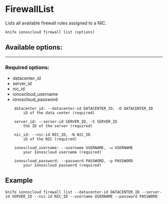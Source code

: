 # FirewallList

Lists all available firewall rules assigned to a NIC.

    knife ionoscloud firewall list (options)


## Available options:
---

### Required options:
* datacenter_id
* server_id
* nic_id
* ionoscloud_username
* ionoscloud_password

```
    datacenter_id: --datacenter-id DATACENTER_ID, -D DATACENTER_ID
        iD of the data center (required)

    server_id: --server-id SERVER_ID, -S SERVER_ID
        the ID of the server (required)

    nic_id: --nic-id NIC_ID, -N NIC_ID
        iD of the NIC (required)

    ionoscloud_username: --username USERNAME, -u USERNAME
        your Ionoscloud username (required)

    ionoscloud_password: --password PASSWORD, -p PASSWORD
        your Ionoscloud password (required)

```

## Example

    knife ionoscloud firewall list --datacenter-id DATACENTER_ID --server-id SERVER_ID --nic-id NIC_ID --username USERNAME --password PASSWORD
